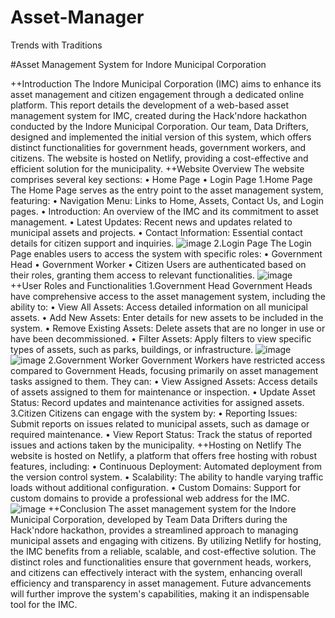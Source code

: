 # Asset-Manager
Trends with Traditions

#Asset Management System for Indore Municipal Corporation

++Introduction
  The Indore Municipal Corporation (IMC) aims to enhance its asset management and citizen engagement through a dedicated online platform. This report details the development of a web-based asset management 
  system for IMC, created during the Hack'ndore hackathon conducted by the Indore Municipal Corporation. Our team, Data Drifters, designed and implemented the initial version of this system, which offers 
  distinct functionalities for government heads, government workers, and citizens. The website is hosted on Netlify, providing a cost-effective and efficient solution for the municipality.
++Website Overview
  The website comprises several key sections:
  •	Home Page
  •	Login Page
  1.Home Page
    The Home Page serves as the entry point to the asset management system, featuring:
    •	Navigation Menu: Links to Home, Assets, Contact Us, and Login pages.
    •	Introduction: An overview of the IMC and its commitment to asset management.
    •	Latest Updates: Recent news and updates related to municipal assets and projects.
    •	Contact Information: Essential contact details for citizen support and inquiries.
    ![image](https://github.com/user-attachments/assets/73dcd74c-ba3e-4f29-b931-df9b276f895e)
   2.Login Page
     The Login Page enables users to access the system with specific roles:
     •	Government Head
     •	Government Worker
     •	Citizen
     Users are authenticated based on their roles, granting them access to relevant functionalities.
     ![image](https://github.com/user-attachments/assets/13807ced-a956-4e31-8f01-097c2688118e)
++User Roles and Functionalities
  1.Government Head
    Government Heads have comprehensive access to the asset management system, including the ability to:
    •	View All Assets: Access detailed information on all municipal assets.
    •	Add New Assets: Enter details for new assets to be included in the system.
    •	Remove Existing Assets: Delete assets that are no longer in use or have been decommissioned.
    •	Filter Assets: Apply filters to view specific types of assets, such as parks, buildings, or infrastructure.
    ![image](https://github.com/user-attachments/assets/39efc86c-83b7-4ad7-aae1-5e271f6c9aa7)
    ![image](https://github.com/user-attachments/assets/1cd3deae-0ed1-4b9b-b1be-e1ddefd010b2)
 2.Government Worker
   Government Workers have restricted access compared to Government Heads, focusing primarily on asset management tasks assigned to them. They can:
   •	View Assigned Assets: Access details of assets assigned to them for maintenance or inspection.
   •	Update Asset Status: Record updates and maintenance activities for assigned assets.
 3.Citizen
   Citizens can engage with the system by:
   •	Reporting Issues: Submit reports on issues related to municipal assets, such as damage or required maintenance.
   •	View Report Status: Track the status of reported issues and actions taken by the municipality.
++Hosting on Netlify
  The website is hosted on Netlify, a platform that offers free hosting with robust features, including:
  •	Continuous Deployment: Automated deployment from the version control system.
  •	Scalability: The ability to handle varying traffic loads without additional configuration.
  •	Custom Domains: Support for custom domains to provide a professional web address for the IMC.
  ![image](https://github.com/user-attachments/assets/7a2a3877-c848-4331-b7cd-72cbd8afb6c7)
++Conclusion
  The asset management system for the Indore Municipal Corporation, developed by Team Data Drifters during the Hack'ndore hackathon, provides a streamlined approach to managing municipal assets and 
  engaging with citizens. By utilizing Netlify for hosting, the IMC benefits from a reliable, scalable, and cost-effective solution. The distinct roles and functionalities ensure that government heads, 
  workers, and citizens can effectively interact with the system, enhancing overall efficiency and transparency in asset management. Future advancements will further improve the system's capabilities, 
  making it an indispensable tool for the IMC.








